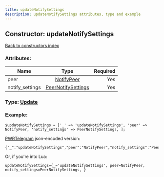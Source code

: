 ```yaml
---
title: updateNotifySettings
description: updateNotifySettings attributes, type and example
---
```

## Constructor: updateNotifySettings  
[Back to constructors index](index.md)



### Attributes:

| Name     |    Type       | Required |
|----------|:-------------:|---------:|
|peer|[NotifyPeer](../types/NotifyPeer.md) | Yes|
|notify\_settings|[PeerNotifySettings](../types/PeerNotifySettings.md) | Yes|



### Type: [Update](../types/Update.md)


### Example:

```
$updateNotifySettings = ['_' => 'updateNotifySettings', 'peer' => NotifyPeer, 'notify_settings' => PeerNotifySettings, ];
```  

[PWRTelegram](https://pwrtelegram.xyz) json-encoded version:

```
{"_":"updateNotifySettings","peer":"NotifyPeer","notify_settings":"PeerNotifySettings"}
```


Or, if you're into Lua:  


```
updateNotifySettings={_='updateNotifySettings', peer=NotifyPeer, notify_settings=PeerNotifySettings, }

```


